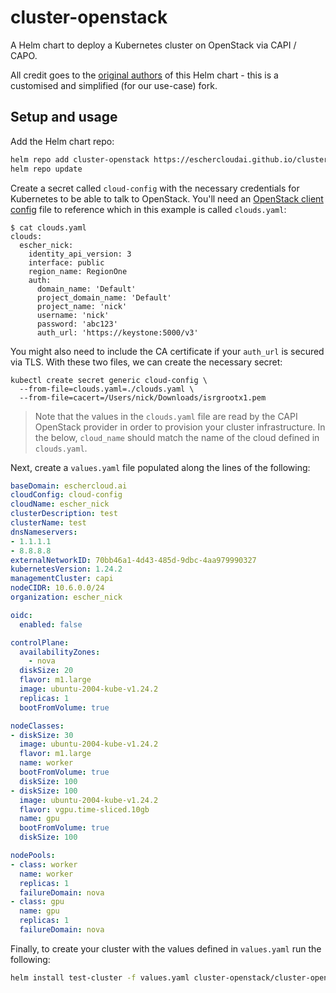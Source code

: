 # cluster-openstack

A Helm chart to deploy a Kubernetes cluster on OpenStack via CAPI / CAPO.


All credit goes to the [original authors](https://github.com/giantswarm/cluster-openstack) of this Helm chart - this is a customised and simplified (for our use-case) fork.

## Setup and usage

Add the Helm chart repo:

```sh
helm repo add cluster-openstack https://eschercloudai.github.io/cluster-openstack/
helm repo update
```

Create a secret called `cloud-config` with the necessary credentials for Kubernetes to be able to talk to OpenStack.  You'll need an [OpenStack client config](https://docs.openstack.org/python-openstackclient/latest/configuration/index.html) file to reference which in this example is called `clouds.yaml`:

```
$ cat clouds.yaml
clouds:
  escher_nick:
    identity_api_version: 3
    interface: public
    region_name: RegionOne
    auth:
      domain_name: 'Default'
      project_domain_name: 'Default'
      project_name: 'nick'
      username: 'nick'
      password: 'abc123'
      auth_url: 'https://keystone:5000/v3'
```

You might also need to include the CA certificate if your `auth_url` is secured via TLS.  With these two files, we can create the necessary secret:

```
kubectl create secret generic cloud-config \
  --from-file=clouds.yaml=./clouds.yaml \
  --from-file=cacert=/Users/nick/Downloads/isrgrootx1.pem
```

> Note that the values in the `clouds.yaml` file are read by the CAPI OpenStack provider in order to provision your cluster infrastructure.  In the below, `cloud_name` should match the name of the cloud defined in `clouds.yaml`.

Next, create a `values.yaml` file populated along the lines of the following:

```yaml
baseDomain: eschercloud.ai
cloudConfig: cloud-config
cloudName: escher_nick
clusterDescription: test
clusterName: test
dnsNameservers:
- 1.1.1.1
- 8.8.8.8
externalNetworkID: 70bb46a1-4d43-485d-9dbc-4aa979990327
kubernetesVersion: 1.24.2
managementCluster: capi
nodeCIDR: 10.6.0.0/24
organization: escher_nick

oidc:
  enabled: false

controlPlane:
  availabilityZones:
    - nova
  diskSize: 20
  flavor: m1.large
  image: ubuntu-2004-kube-v1.24.2
  replicas: 1
  bootFromVolume: true

nodeClasses:
- diskSize: 30
  image: ubuntu-2004-kube-v1.24.2
  flavor: m1.large
  name: worker
  bootFromVolume: true
  diskSize: 100
- diskSize: 100
  image: ubuntu-2004-kube-v1.24.2
  flavor: vgpu.time-sliced.10gb
  name: gpu
  bootFromVolume: true
  diskSize: 100

nodePools:
- class: worker
  name: worker
  replicas: 1
  failureDomain: nova
- class: gpu
  name: gpu
  replicas: 1
  failureDomain: nova
```

Finally, to create your cluster with the values defined in `values.yaml` run the following:

```sh
helm install test-cluster -f values.yaml cluster-openstack/cluster-openstack
```
